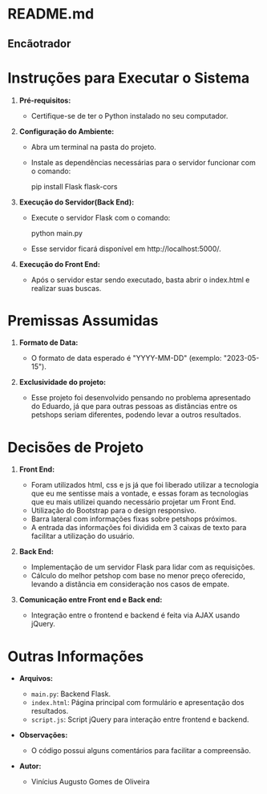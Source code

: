 # README.md

## Encãotrador

# Instruções para Executar o Sistema

1. **Pré-requisitos:**
   - Certifique-se de ter o Python instalado no seu computador.

2. **Configuração do Ambiente:**
   - Abra um terminal na pasta do projeto.
   - Instale as dependências necessárias para o servidor funcionar com o comando:
  
     pip install Flask flask-cors

3. **Execução do Servidor(Back End):**
   - Execute o servidor Flask com o comando:
     
     python main.py
     
   - Esse servidor ficará disponível em http://localhost:5000/.

4. **Execução do Front End:**
   - Após o servidor estar sendo executado, basta abrir o index.html e realizar suas buscas.

# Premissas Assumidas

1. **Formato de Data:**
   - O formato de data esperado é "YYYY-MM-DD" (exemplo: "2023-05-15").
  
2. **Exclusividade do projeto:**
   - Esse projeto foi desenvolvido pensando no problema apresentado do Eduardo, já que para outras pessoas as distâncias entre os petshops seriam diferentes, podendo levar a outros resultados.

# Decisões de Projeto

1. **Front End:**
   - Foram utilizados html, css e js já que foi liberado utilizar a tecnologia que eu me sentisse mais a vontade, e essas foram as tecnologias que eu mais utilizei quando necessário projetar um Front End.
   - Utilização do Bootstrap para o design responsivo.
   - Barra lateral com informações fixas sobre petshops próximos.
   - A entrada das informações foi dividida em 3 caixas de texto para facilitar a utilização do usuário.

3. **Back End:**
   - Implementação de um servidor Flask para lidar com as requisições.
   - Cálculo do melhor petshop com base no menor preço oferecido, levando a distância em consideração nos casos de empate.

4. **Comunicação entre Front end e Back end:**
   - Integração entre o frontend e backend é feita via AJAX usando jQuery.

# Outras Informações

- **Arquivos:**
  - `main.py`: Backend Flask.
  - `index.html`: Página principal com formulário e apresentação dos resultados.
  - `script.js`: Script jQuery para interação entre frontend e backend.

- **Observações:**
  - O código possui alguns comentários para facilitar a compreensão.

- **Autor:**
  - Vinícius Augusto Gomes de Oliveira
